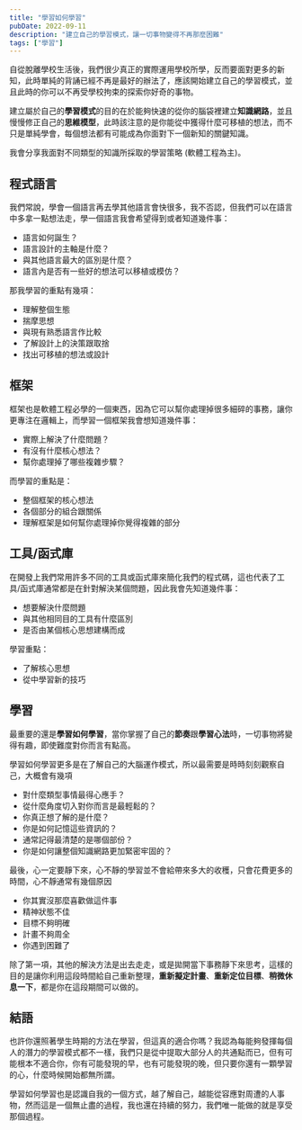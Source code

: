```yaml
---
title: "學習如何學習"
pubDate: 2022-09-11
description: "建立自己的學習模式，讓一切事物變得不再那麼困難"
tags: ["學習"]
---
```


自從脫離學校生活後，我們很少真正的實際運用學校所學，反而要面對更多的新知，此時單純的背誦已經不再是最好的辦法了，應該開始建立自己的學習模式，並且此時的你可以不再受學校拘束的探索你好奇的事物。

建立屬於自己的**學習模式**的目的在於能夠快速的從你的腦袋裡建立**知識網路**，並且慢慢修正自己的**思維模型**，此時該注意的是你能從中獲得什麼可移植的想法，而不只是單純學會，每個想法都有可能成為你面對下一個新知的關鍵知識。

我會分享我面對不同類型的知識所採取的學習策略 (軟體工程為主)。

## 程式語言

我們常說，學會一個語言再去學其他語言會快很多，我不否認，但我們可以在語言中多拿一點想法走，學一個語言我會希望得到或者知道幾件事：

- 語言如何誕生？
- 語言設計的主軸是什麼？
- 與其他語言最大的區別是什麼？
- 語言內是否有一些好的想法可以移植或模仿？

那我學習的重點有幾項：

- 理解整個生態
- 揣摩思想
- 與現有熟悉語言作比較
- 了解設計上的決策跟取捨
- 找出可移植的想法或設計

## 框架

框架也是軟體工程必學的一個東西，因為它可以幫你處理掉很多細碎的事務，讓你更專注在邏輯上，而學習一個框架我會想知道幾件事：

- 實際上解決了什麼問題？
- 有沒有什麼核心想法？
- 幫你處理掉了哪些複雜步驟？

而學習的重點是：

- 整個框架的核心想法
- 各個部分的組合跟關係
- 理解框架是如何幫你處理掉你覺得複雜的部分

## 工具/函式庫

在開發上我們常用許多不同的工具或函式庫來簡化我們的程式碼，這也代表了工具/函式庫通常都是在針對解決某個問題，因此我會先知道幾件事：

- 想要解決什麼問題
- 與其他相同目的工具有什麼區別
- 是否由某個核心思想建構而成

學習重點：

- 了解核心思想
- 從中學習新的技巧

## 學習

最重要的還是**學習如何學習**，當你掌握了自己的**節奏**跟**學習心法**時，一切事物將變得有趣，即使難度對你而言有點高。

學習如何學習更多是在了解自己的大腦運作模式，所以最需要是時時刻刻觀察自己，大概會有幾項

- 對什麼類型事情最得心應手？
- 從什麼角度切入對你而言是最輕鬆的？
- 你真正想了解的是什麼？
- 你是如何記憶這些資訊的？
- 通常記得最清楚的是哪個部份？
- 你是如何讓整個知識網路更加緊密牢固的？

最後，心一定要靜下來，心不靜的學習並不會給帶來多大的收穫，只會花費更多的時間，心不靜通常有幾個原因

- 你其實沒那麼喜歡做這件事
- 精神狀態不佳
- 目標不夠明確
- 計畫不夠周全
- 你遇到困難了

除了第一項，其他的解決方法是出去走走，或是拋開當下事務靜下來思考，這樣的目的是讓你利用這段時間給自己重新整理，**重新擬定計畫**、**重新定位目標**、**稍微休息一下**，都是你在這段期間可以做的。

## 結語

也許你還照著學生時期的方法在學習，但這真的適合你嗎？我認為每能夠發揮每個人的潛力的學習模式都不一樣，我們只是從中提取大部分人的共通點而已，但有可能根本不適合你，你有可能發現的早，也有可能發現的晚，但只要你還有一顆學習的心，什麼時候開始都無所謂。

學習如何學習也是認識自我的一個方式，越了解自己，越能從容應對周遭的人事物，然而這是一個無止盡的過程，我也還在持續的努力，我們唯一能做的就是享受那個過程。
